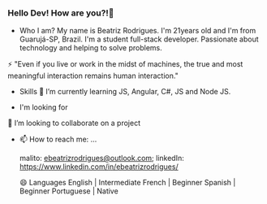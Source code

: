 ### Hello Dev! How are you?!👋


- Who I am?
  My name is Beatriz Rodrigues. I'm 21years old and I'm from Guarujá-SP, Brazil. I'm a student full-stack developer. Passionate about technology and helping to solve problems.

⚡ "Even if you live or work in the midst of machines, the true and most meaningful interaction remains human interaction." 

- Skills
🌱 I’m currently learning JS, Angular, C#, JS and Node JS.

- I'm looking for

👯 I’m looking to collaborate on a project

- 📫 How to reach me: ...

  malito: ebeatrizrodrigues@outlook.com;
  linkedIn: https://www.linkedin.com/in/ebeatrizrodrigues/

  😄 Languages
  English | Intermediate
  French | Beginner
  Spanish | Beginner
  Portuguese | Native

